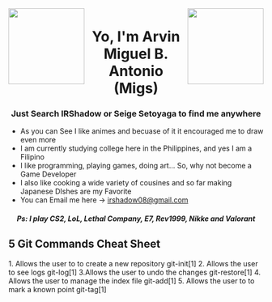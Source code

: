 <img src="https://media.tenor.com/9Lap7-Ko1jIAAAAj/rem-transparent.gif" align="left" width="150"/>
<img src="https://media.tenor.com/7WbRvUKO9JUAAAAj/ram-png.gif" align="right" width="150"/>

<h1 align="center">Yo, I'm Arvin Miguel B. Antonio (Migs)</h1>
<h3 align="center">Just Search IRShadow or Seige Setoyaga to find me anywhere</h3>  

- As you can See I like animes and becuase of it it encouraged me to draw even more
- I am currently studying college here in the Philippines, and yes I am a Filipino
- I like programming, playing games, doing art... So, why not become a Game Developer
- I also like cooking a wide variety of cousines and so far making Japanese DIshes are my Favorite
- You can Email me here -> irshadow08@gmail.com
<h5 align="center">Ps: I play CS2, LoL, Lethal Company, E7, Rev1999, Nikke and Valorant</h5> 

<h2>5 Git Commands Cheat Sheet</h2>
1. Allows the user to to create a new repository
git-init[1] 
2. Allows the user to see logs
git-log[1]
3.Allows the user to undo the changes
git-restore[1] 
4. Allows the user to manage the index file
git-add[1]
5. Allows the user to to mark a known point
git-tag[1]

